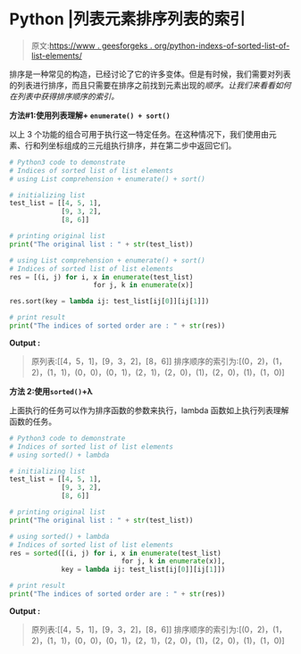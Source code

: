 # Python |列表元素排序列表的索引

> 原文:[https://www . geesforgeks . org/python-indexs-of-sorted-list-of-list-elements/](https://www.geeksforgeeks.org/python-indices-of-sorted-list-of-list-elements/)

排序是一种常见的构造，已经讨论了它的许多变体。但是有时候，我们需要对列表的列表进行排序，而且只需要在排序之前找到元素出现的*顺序。让我们来看看如何在列表中获得排序顺序的索引。*

**方法#1:使用列表理解+ `enumerate() + sort()`**

以上 3 个功能的组合可用于执行这一特定任务。在这种情况下，我们使用由元素、行和列坐标组成的三元组执行排序，并在第二步中返回它们。

```py
# Python3 code to demonstrate
# Indices of sorted list of list elements
# using List comprehension + enumerate() + sort()

# initializing list
test_list = [[4, 5, 1],
             [9, 3, 2],
             [8, 6]]

# printing original list
print("The original list : " + str(test_list))

# using List comprehension + enumerate() + sort()
# Indices of sorted list of list elements
res = [(i, j) for i, x in enumerate(test_list)
                     for j, k in enumerate(x)]

res.sort(key = lambda ij: test_list[ij[0]][ij[1]]) 

# print result
print("The indices of sorted order are : " + str(res))
```

**Output :**

> 原列表:[[4，5，1]，[9，3，2]，[8，6]]
> 排序顺序的索引为:[(0，2)，(1，2)，(1，1)，(0，0)，(0，1)，(2，1)，(2，0)，(1)，(2，0)，(1)，(1，0)]

**方法 2:使用`sorted()`+λ**

上面执行的任务可以作为排序函数的参数来执行，lambda 函数如上执行列表理解函数的任务。

```py
# Python3 code to demonstrate
# Indices of sorted list of list elements
# using sorted() + lambda

# initializing list
test_list = [[4, 5, 1],
             [9, 3, 2],
             [8, 6]]

# printing original list
print("The original list : " + str(test_list))

# using sorted() + lambda
# Indices of sorted list of list elements
res = sorted([(i, j) for i, x in enumerate(test_list)
                            for j, k in enumerate(x)],
             key = lambda ij: test_list[ij[0]][ij[1]])

# print result
print("The indices of sorted order are : " + str(res))
```

**Output :**

> 原列表:[[4，5，1]，[9，3，2]，[8，6]]
> 排序顺序的索引为:[(0，2)，(1，2)，(1，1)，(0，0)，(0，1)，(2，1)，(2，0)，(1)，(2，0)，(1)，(1，0)]